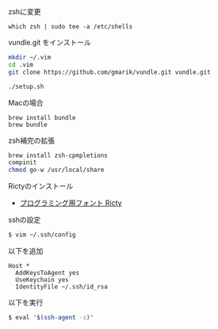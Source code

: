 zshに変更

```
which zsh | sudo tee -a /etc/shells
```

vundle.git をインストール
```zsh
mkdir ~/.vim
cd .vim
git clone https://github.com/gmarik/vundle.git vundle.git
```

```sh
./setup.sh
```

Macの場合
```
brew install bundle
brew bundle
```

zsh補完の拡張
```zsh
brew install zsh-cpmpletions
compinit
chmod go-w /usr/local/share
```

Rictyのインストール

- [プログラミング用フォント Ricty](http://www.rs.tus.ac.jp/yyusa/ricty.html)

sshの設定
``` zsh
$ vim ~/.ssh/config
```

以下を追加
```
Host *
  AddKeysToAgent yes
  UseKeychain yes
  IdentityFile ~/.ssh/id_rsa
```

以下を実行
``` zsh
$ eval "$(ssh-agent -s)"
```
